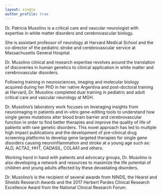 ```yaml
---
layout: single
author_profile: true
---
```



<!-- ## Bio -->

Dr. Patricia Musolino is a critical care and vascular neurologist with expertise in white matter disorders and cerebrovascular biology.

She is assistant professor of neurology at Harvard Medical School and the co-director of the pediatric stroke and cerebrovascular service at Massachusetts General Hospital.

Dr. Musolino clinical and research expertise revolves around the translation of discoveries in human genetics to clinical application in white matter and cerebrovascular disorders.

Following training in neurosciences, imaging and molecular biology acquired during her PhD in her native Argentina and post-doctoral training at Harvard,
Dr. Musolino completed dual training in pediatric and adult critical care and vascular neurology at MGH.

Dr. Musolino’s laboratory work focuses on leveraging insights from neuroimaging in patients and in-vitro gene-editing tools
to understand how single genes mutations alter blood brain barrier and cerebrovascular function in order to find better therapies
and improve the quality of life of patients with rare genetic disorders. This novel approach has led to multiple high impact publications
and the development of pre-clinical drug screening platforms to develop gene targeted therapies for single gene disorders causing neuroinflammation and stroke at a young age
such as: ALD, ACTA2, HHT, CADASIL, COL4A1 and others.

Working hand in hand with patients and advocacy groups, Dr. Musolino is also developing a network and resources to maximize the life potential of children and young adults affected by these devastating disorders.

Dr. Musolino’s is the recipient of several awards from NINDS, the Hearst and Shields Research Awards and the 2017 Herbert Pardes Clinical Research Excellence Award from the National Clinical Research Forum.

<!-- Dr. Musolino is a clinician-scientist devoted to caring for patients of all ages with devastating brain injury such as stroke and demyelination. Her research revolves around the translation of discoveries in human genetics to clinical application in cerebrovascular disorders. Through treating patients in the critical care and stroke units at MGH, she has gained an understanding of the unmet needs in these devastating disorders. Dr. Musolino’s laboratory focuses on leveraging brain imaging, animal models and gene-editing tools to understand how single genes mutations alter brain vessels in order to find better therapies and improve the quality of life of patients suffering monogenic vascular disorders. -->





